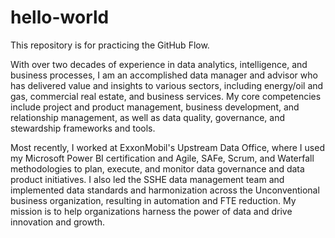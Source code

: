 # hello-world
This repository is for practicing the GitHub Flow.

With over two decades of experience in data analytics, intelligence, and business processes, I am an accomplished data manager and advisor who has delivered value and insights to various sectors, including energy/oil and gas, commercial real estate, and business services. My core competencies include project and product management, business development, and relationship management, as well as data quality, governance, and stewardship frameworks and tools.

Most recently, I worked at ExxonMobil's Upstream Data Office, where I used my Microsoft Power BI certification and Agile, SAFe, Scrum, and Waterfall methodologies to plan, execute, and monitor data governance and data product initiatives. I also led the SSHE data management team and implemented data standards and harmonization across the Unconventional business organization, resulting in automation and FTE reduction. My mission is to help organizations harness the power of data and drive innovation and growth.
